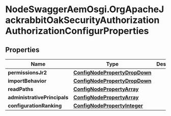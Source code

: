 # NodeSwaggerAemOsgi.OrgApacheJackrabbitOakSecurityAuthorizationAuthorizationConfigurProperties

## Properties

Name | Type | Description | Notes
------------ | ------------- | ------------- | -------------
**permissionsJr2** | [**ConfigNodePropertyDropDown**](ConfigNodePropertyDropDown.md) |  | [optional] 
**importBehavior** | [**ConfigNodePropertyDropDown**](ConfigNodePropertyDropDown.md) |  | [optional] 
**readPaths** | [**ConfigNodePropertyArray**](ConfigNodePropertyArray.md) |  | [optional] 
**administrativePrincipals** | [**ConfigNodePropertyArray**](ConfigNodePropertyArray.md) |  | [optional] 
**configurationRanking** | [**ConfigNodePropertyInteger**](ConfigNodePropertyInteger.md) |  | [optional] 



